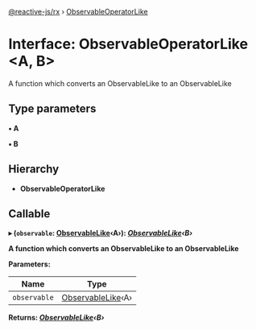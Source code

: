 [@reactive-js/rx](../README.md) › [ObservableOperatorLike](observableoperatorlike.md)

# Interface: ObservableOperatorLike <**A, B**>

A function which converts an ObservableLike<A> to an ObservableLike<B>

## Type parameters

▪ **A**

▪ **B**

## Hierarchy

* **ObservableOperatorLike**

## Callable

▸ (`observable`: [ObservableLike](observablelike.md)‹A›): *[ObservableLike](observablelike.md)‹B›*

A function which converts an ObservableLike<A> to an ObservableLike<B>

**Parameters:**

Name | Type |
------ | ------ |
`observable` | [ObservableLike](observablelike.md)‹A› |

**Returns:** *[ObservableLike](observablelike.md)‹B›*
